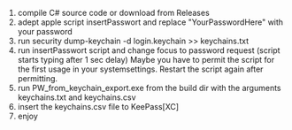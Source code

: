 1) compile C# source code or download from Releases
2) adept apple script insertPasswort and replace "YourPasswordHere" with your password
3) run security dump-keychain -d login.keychain >> keychains.txt
4) run insertPasswort script and change focus to password request (script starts typing after 1 sec delay)
	Maybe you have to permit the script for the first usage in your systemsettings. Restart the script again after permitting.
5) run PW_from_keychain_export.exe from the build dir with the arguments keychains.txt and keychains.csv
6) insert the keychains.csv file to KeePass[XC]
7) enjoy
